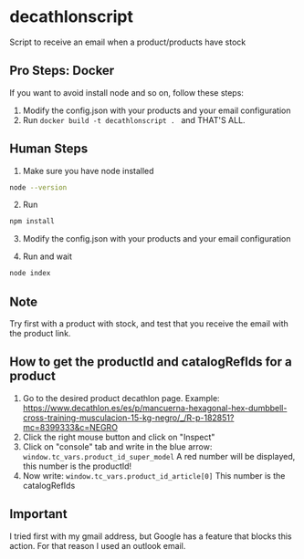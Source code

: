 # decathlonscript
Script to receive an email when a product/products have stock

## Pro Steps: Docker
If you want to avoid install node and so on, follow these steps:
1) Modify the config.json with your products and your email configuration
2) Run ```docker build -t decathlonscript . ``` and THAT'S ALL.

## Human Steps
1) Make sure you have node installed
```bash
node --version
```
2) Run
```bash
npm install
```
3) Modify the config.json with your products and your email configuration

4) Run and wait
```bash
node index
```

## Note
Try first with a product with stock, and test that you receive the email with the product link. 

## How to get the productId and catalogRefIds for a product
1) Go to the desired product decathlon page.
Example: https://www.decathlon.es/es/p/mancuerna-hexagonal-hex-dumbbell-cross-training-musculacion-15-kg-negro/_/R-p-182851?mc=8399333&c=NEGRO
2) Click the right mouse button and click on "Inspect"
3) Click on "console" tab and write in the blue arrow:
```window.tc_vars.product_id_super_model```
A red number will be displayed, this number is the productId!
4) Now write:
```window.tc_vars.product_id_article[0]``` 
This number is the catalogRefIds

## Important
I tried first with my gmail address, but Google has a feature that blocks this action. For that reason I used an outlook email.
